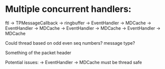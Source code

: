 
# Multiple concurrent handlers:

ftl -> TPMessageCallback    -> ringbuffer   -> EventHandler -> MDCache
                                            -> EventHandler -> MDCache
                                            -> EventHandler -> MDCache
                                            -> EventHandler -> MDCache

Could thread based on odd even seq numbers? message type?

Something of the packet header

Potential issues: -> EventHandler -> MDCache must be thread safe